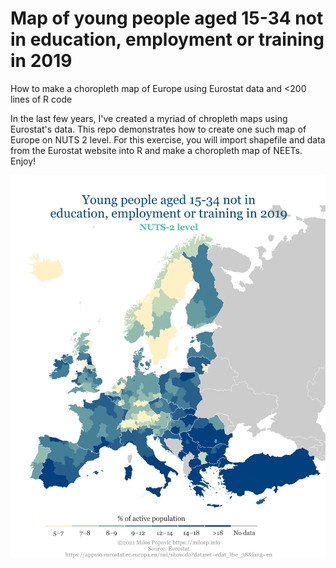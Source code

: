 # Map of young people aged 15-34 not in education, employment or training in 2019
How to make a choropleth map of Europe using Eurostat data and <200 lines of R code

In the last few years, I've created a myriad of chropleth maps using Eurostat's data. This repo demonstrates how to create one such map of Europe on NUTS 2 level. For this exercise, you will import shapefile and data from the Eurostat website into R and make a choropleth map of NEETs. Enjoy!

![alt text](https://github.com/milos-agathon/neet_2019/blob/main/neet_2019.png?raw=true)

